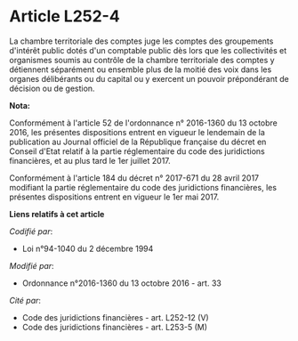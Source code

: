 # Article L252-4

La chambre territoriale des comptes juge les comptes des groupements d'intérêt public dotés d'un comptable public dès lors
que les collectivités et organismes soumis au contrôle de la chambre territoriale des comptes y détiennent séparément ou
ensemble plus de la moitié des voix dans les organes délibérants ou du capital ou y exercent un pouvoir prépondérant de
décision ou de gestion.

**Nota:**

Conformément à l'article 52 de l'ordonnance n° 2016-1360 du 13 octobre 2016, les présentes dispositions entrent en vigueur le
lendemain de la publication au Journal officiel de la République française du décret en Conseil d'Etat relatif à la partie
réglementaire du code des juridictions financières, et au plus tard le 1er juillet 2017.

Conformément à l'article 184 du décret n° 2017-671 du 28 avril 2017 modifiant la partie réglementaire du code des
juridictions financières, les présentes dispositions entrent en vigueur le 1er mai 2017.

**Liens relatifs à cet article**

_Codifié par_:

  - Loi n°94-1040 du 2 décembre 1994

_Modifié par_:

  - Ordonnance n°2016-1360 du 13 octobre 2016 - art. 33

_Cité par_:

  - Code des juridictions financières - art. L252-12 (V)
  - Code des juridictions financières - art. L253-5 (M)
